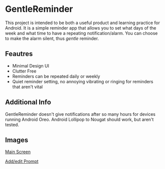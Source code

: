 # GentleReminder

This project is intended to be both a useful product and learning
practice for Android. It is a simple reminder app that allows you to
set what days of the week and what time to have a repeating notification/alarm.
You can choose to make the alarm silent, thus *gentle* reminder.

## Feautres

- Minimal Design UI
- Clutter Free
- Reminders can be repeated daily or weekly
- Quiet reminder setting, no annoying vibrating or ringing for
reminders that aren't vital

## Additional Info

GentleReminder doesn't give notifications after so many hours for
devices running Android Oreo. Android Lollipop to Nougat should work, but aren't tested.

## Images

[Main Screen](https://github.com/The-Canuck/GentleReminder/blob/master/app/src/main/Gentle_Reminder_Main.jpg)

[Add/edit Prompt](https://github.com/The-Canuck/GentleReminder/blob/master/app/src/main/Gentle_Reminder_Edit.jpg)

